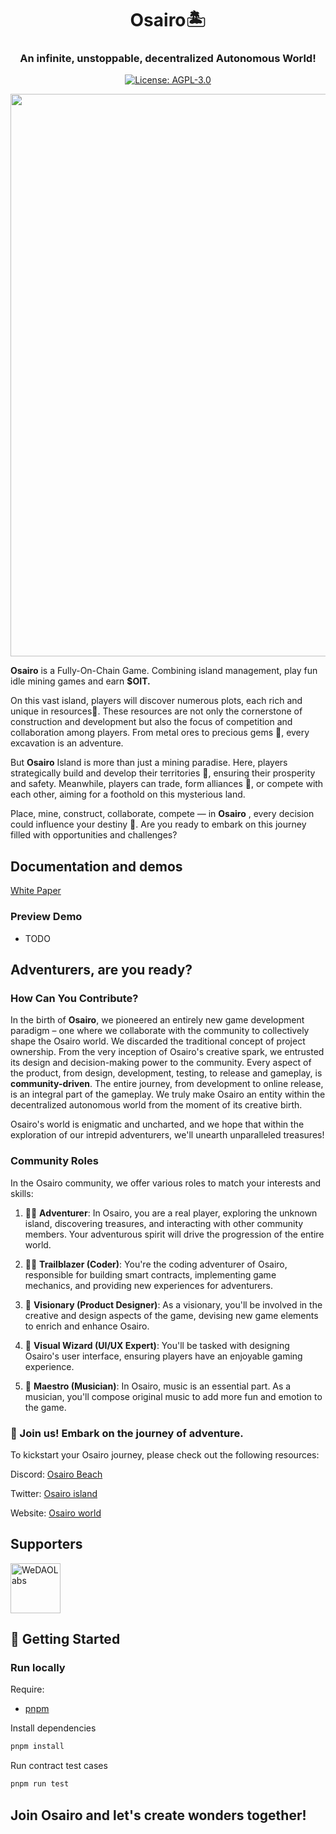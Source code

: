 <div align="center">
<h1>Osairo🏝️</h1>
<h3>An infinite, unstoppable, decentralized Autonomous  World!</h3>
<p align="center">
    <a href="./LICENSE" target="_blank">
        <img alt="License: AGPL-3.0" src="https://img.shields.io/badge/License-AGPL_3.0-green.svg">
    </a>
</p>
<img src="https://land.osairo.xyz/image/https%3A%2F%2Fprod-files-secure.s3.us-west-2.amazonaws.com%2Ff33ed8ee-c478-451e-9496-b831828ef16d%2F2e94f6bb-6fb5-470c-89f6-72e433b22b0a%2Funnamed.webp?table=block&id=3ed91616-9c56-4b97-826f-1c10e83598e2&spaceId=f33ed8ee-c478-451e-9496-b831828ef16d&width=2000&userId=&cache=v2" width="900">
</div>

**Osairo** is a Fully-On-Chain Game. Combining island management, play fun idle mining games and earn **$OIT.**

On this vast island, players will discover numerous plots, each rich and unique in resources🌟. These resources are not only the cornerstone of construction and development but also the focus of competition and collaboration among players. From metal ores to precious gems 💎, every excavation is an adventure.

But **Osairo** Island is more than just a mining paradise. Here, players strategically build and develop their territories 🏰, ensuring their prosperity and safety. Meanwhile, players can trade, form alliances 👥, or compete with each other, aiming for a foothold on this mysterious land.

Place, mine, construct, collaborate, compete — in **Osairo** , every decision could influence your destiny 🌠. Are you ready to embark on this journey filled with opportunities and challenges?

## Documentation and demos

[White Paper](https://land.osairo.xyz/ba99e5663e1347eda42d630419974ad5?v=138b191ccdd74e59aba8a653ba3dbd0e)

### Preview Demo

- TODO

## Adventurers, are you ready?

### How Can You Contribute?

In the birth of **Osairo**, we pioneered an entirely new game development paradigm – one where we collaborate with the community to collectively shape the Osairo world. We discarded the traditional concept of project ownership. From the very inception of Osairo's creative spark, we entrusted its design and decision-making power to the community. Every aspect of the product, from design, development, testing, to release and gameplay, is **community-driven**. The entire journey, from development to online release, is an integral part of the gameplay. We truly make Osairo an entity within the decentralized autonomous world from the moment of its creative birth. 

Osairo's world is enigmatic and uncharted, and we hope that within the exploration of our intrepid adventurers, we'll unearth unparalleled treasures!

### Community Roles

In the Osairo community, we offer various roles to match your interests and skills:

1. 🧑‍💻 **Adventurer**: In Osairo, you are a real player, exploring the unknown island, discovering treasures, and interacting with other community members. Your adventurous spirit will drive the progression of the entire world.

2. 👨‍💼 **Trailblazer (Coder)**: You're the coding adventurer of Osairo, responsible for building smart contracts, implementing game mechanics, and providing new experiences for adventurers.

3. 🎨 **Visionary (Product Designer)**: As a visionary, you'll be involved in the creative and design aspects of the game, devising new game elements to enrich and enhance Osairo.

4. 🎨 **Visual Wizard (UI/UX Expert)**: You'll be tasked with designing Osairo's user interface, ensuring players have an enjoyable gaming experience.

5. 🎵 **Maestro (Musician)**: In Osairo, music is an essential part. As a musician, you'll compose original music to add more fun and emotion to the game.

### 🌟 Join us! Embark on the journey of adventure.

To kickstart your Osairo journey, please check out the following resources:

Discord:  [Osairo Beach](https://discord.gg/ExzBwU3hTz)

Twitter:    [Osairo island](https://twitter.com/osairoisland)

Website: [Osairo world](https://land.osairo.xyz)

## Supporters

<picture>
  <a target="_blank" href="https://twitter.com/WeDAO_Labs"><img alt="WeDAOLabs" src="https://app.happiairdrop.xyz/wedao_logo.png" width="auto" height="80"></a>
</picture>

## 🚀 Getting Started

### Run locally

Require:

- [pnpm](https://pnpm.io/)

Install dependencies

```bash
pnpm install
```

Run contract test cases

```bash
pnpm run test
```

<h2>Join Osairo and let's create wonders together!</h2>
